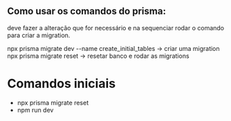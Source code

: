 ## Como usar os comandos do prisma:

deve fazer a alteração que for necessário e na sequenciar rodar o comando para criar a migration.

npx prisma migrate dev --name create_initial_tables -> criar uma migration
npx prisma migrate reset -> resetar banco e rodar as migrations

# Comandos iniciais

- npx prisma migrate reset
- npm run dev
